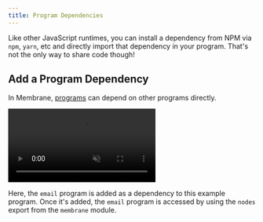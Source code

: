 ```yaml
---
title: Program Dependencies
---
```


Like other JavaScript runtimes, you can install a dependency from NPM via `npm`, `yarn`, etc and directly import that dependency in your program. That's not the only way to share code though!

<!-- TODO: ## Add an NPM Dependency -->

## Add a Program Dependency

In Membrane, [programs](/concepts/programs/) can depend on other programs directly.

<video src="/cloud-assets/add-a-dependency.mp4" muted autoplay loop></video>

Here, the `email` program is added as a dependency to this example program. Once it's added, the `email` program is accessed by using the `nodes` export from the `membrane` module.

<!-- TODO: ## Add a Granular Dependency -->
